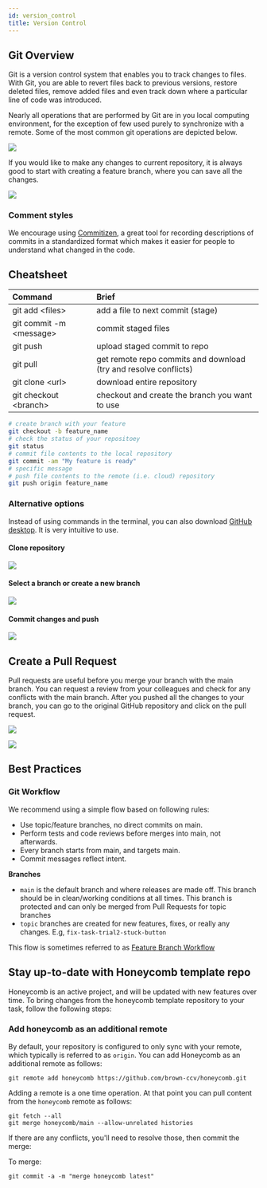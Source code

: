 ```yaml
---
id: version_control
title: Version Control
---
```


## Git Overview

Git is a version control system that enables you to track changes to files. With Git, you are able to revert files back to previous versions, restore deleted files, remove added files and even track down where a particular line of code was introduced.

Nearly all operations that are performed by Git are in you local computing environment, for the exception of few used purely to synchronize with a remote. Some of the most common git operations are depicted below. 

![](assets/git-basics.png)

If you would like to make any changes to current repository, it is always good to start with creating a feature branch, where you can save all the changes.

![](assets/branch_1.png)

### Comment styles

We encourage using [Commitizen](http://commitizen.github.io/cz-cli/), a great tool for recording descriptions of commits in a standardized format which makes it easier for people to understand what changed in the code.

## Cheatsheet

| Command                       | Brief                                                              |
| :---------------------------- | :----------------------------------------------------------------- |
| git add &lt;files&gt;         | add a file to next commit \(stage\)                                |
| git commit -m &lt;message&gt; | commit staged files                                                |
| git push                      | upload staged commit to repo                                       |
| git pull                      | get remote repo commits and download \(try and resolve conflicts\) |
| git clone &lt;url&gt;         | download entire repository                                         |
| git checkout &lt;branch&gt;   | checkout and create the branch you want to use                                | 
  
  
```bash
# create branch with your feature
git checkout -b feature_name
# check the status of your repositoey
git status
# commit file contents to the local repository
git commit -am "My feature is ready"
# specific message
# push file contents to the remote (i.e. cloud) repository
git push origin feature_name
```
### Alternative options 
  
Instead of using commands in the terminal, you can also download [GitHub desktop](https://desktop.github.com/). It is very intuitive to use. 
  
#### Clone repository 

![](assets/git_clone.png)
  
#### Select a branch or create a new branch

![](assets/git_branch.png)
  
#### Commit changes and push

![](assets/git_commit.png)

## Create a Pull Request 

Pull requests are useful before you merge your branch with the main branch. You can request a review from your colleagues and check for any conflicts with the main branch. After you pushed all the changes to your branch, you can go to the original GitHub repository and click on the pull request.  

![](assets/pull_request_1.png)

![](assets/pull_request_info_1.png)

## Best Practices

 ### Git Workflow
  
 We recommend using a simple flow based on following rules:

- Use topic/feature branches, no direct commits on main.
- Perform tests and code reviews before merges into main, not afterwards.
- Every branch starts from main, and targets main.
- Commit messages reflect intent.

**Branches**

- `main` is the default branch and where releases are made off. This branch should be in clean/working conditions at all times. This branch is protected and can only be merged from Pull Requests for topic branches
- `topic` branches are created for new features, fixes, or really any changes. E.g, `fix-task-trial2-stuck-button`

This flow is sometimes referred to as [Feature Branch Workflow](https://docs.gitlab.com/ee/gitlab-basics/feature_branch_workflow.html)

## Stay up-to-date with Honeycomb template repo

Honeycomb is an active project, and will be updated with new features over time. To bring changes from the honeycomb template repository to
 your task, follow the following steps:

### Add honeycomb as an additional remote

By default, your repository is configured to only sync with your remote, which typically is referred to as `origin`. You can add Honeycomb as an additional remote as follows: 

```
git remote add honeycomb https://github.com/brown-ccv/honeycomb.git
```

Adding a remote is a one time operation. At that point you can pull content from the `honeycomb` remote as follows:

```
git fetch --all
git merge honeycomb/main --allow-unrelated histories
```

If there are any conflicts, you'll need to resolve those, then commit the merge:

To merge:
```
git commit -a -m "merge honeycomb latest"
```
